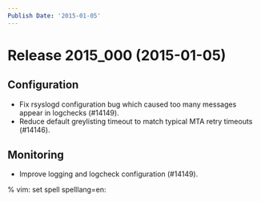 ```yaml
---
Publish Date: '2015-01-05'
---
```


# Release 2015_000 (2015-01-05)

## Configuration

- Fix rsyslogd configuration bug which caused too many messages appear in
  logchecks (#14149).
- Reduce default greylisting timeout to match typical MTA retry timeouts
  (#14146).

## Monitoring

- Improve logging and logcheck configuration (#14149).

% vim: set spell spelllang=en:
